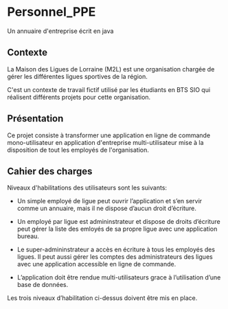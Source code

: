 # Personnel_PPE
Un annuaire d'entreprise écrit en java

## Contexte
La Maison des Ligues de Lorraine (M2L) est une organisation chargée de gérer les différentes ligues sportives de la région.

C'est un contexte de travail fictif utilisé par les étudiants en BTS SIO qui réalisent différents projets pour cette 
organisation.

## Présentation
Ce projet consiste à transformer une application en ligne de commande mono-utilisateur en application d'entreprise multi-utilisateur mise à la disposition
de tout les employés de l'organisation.

## Cahier des charges
Niveaux d'habilitations des utilisateurs sont les suivants: 
* Un simple employé de ligue peut ouvrir l’application et s’en servir comme un annuaire, mais il ne dispose d’aucun droit d’écriture.
* Un employé par ligue est admininstrateur et dispose de droits d’écriture peut gérer la liste des emloyés de sa propre ligue avec une application bureau.
* Le super-admininstrateur a accès en écriture à tous les employés des ligues. Il peut aussi gérer les comptes des administrateurs des ligues avec une application accessible en ligne de commande.


* L’application doit être rendue multi-utilisateurs grace à l’utilisation d’une base de données.

Les trois niveaux d’habilitation ci-dessus doivent être mis en place.
